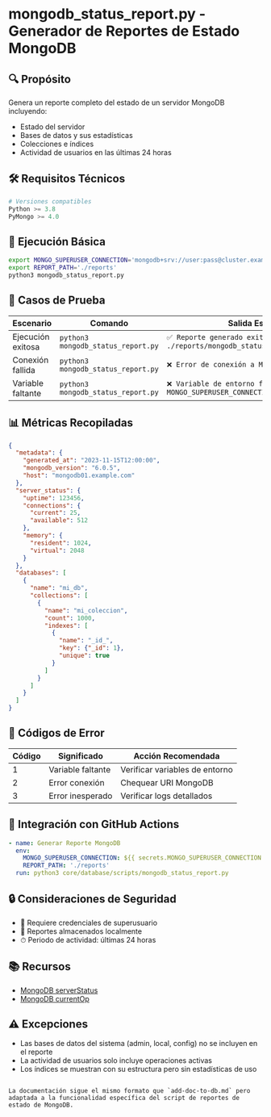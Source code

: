 # mongodb_status_report.py - Generador de Reportes de Estado MongoDB

## 🔍 Propósito

Genera un reporte completo del estado de un servidor MongoDB incluyendo:
- Estado del servidor
- Bases de datos y sus estadísticas
- Colecciones e índices
- Actividad de usuarios en las últimas 24 horas

## 🛠️ Requisitos Técnicos

```python
# Versiones compatibles
Python >= 3.8
PyMongo >= 4.0
```

## 🚀 Ejecución Básica
```bash
export MONGO_SUPERUSER_CONNECTION='mongodb+srv://user:pass@cluster.example.com/admin?tls=true'
export REPORT_PATH='./reports'
python3 mongodb_status_report.py
```

## 🧪 Casos de Prueba
| Escenario | Comando | Salida Esperada |
|----------|---------|-----------------|
| Ejecución exitosa | `python3 mongodb_status_report.py` | `✅ Reporte generado exitosamente: ./reports/mongodb_status_YYYYMMDD_HHMMSS.json` |
| Conexión fallida | `python3 mongodb_status_report.py` | `❌ Error de conexión a MongoDB: ...` |
| Variable faltante | `python3 mongodb_status_report.py` | `❌ Variable de entorno faltante: MONGO_SUPERUSER_CONNECTION` |

## 📊 Métricas Recopiladas
```json
{
  "metadata": {
    "generated_at": "2023-11-15T12:00:00",
    "mongodb_version": "6.0.5",
    "host": "mongodb01.example.com"
  },
  "server_status": {
    "uptime": 123456,
    "connections": {
      "current": 25,
      "available": 512
    },
    "memory": {
      "resident": 1024,
      "virtual": 2048
    }
  },
  "databases": [
    {
      "name": "mi_db",
      "collections": [
        {
          "name": "mi_coleccion",
          "count": 1000,
          "indexes": [
            {
              "name": "_id_",
              "key": {"_id": 1},
              "unique": true
            }
          ]
        }
      ]
    }
  ]
}
```

## 🛑 Códigos de Error

| Código | Significado | Acción Recomendada |
|--------|-------------|---------------------|
| 1 | Variable faltante | Verificar variables de entorno |
| 2 | Error conexión | Chequear URI MongoDB |
| 3 | Error inesperado | Verificar logs detallados |

## 🔄 Integración con GitHub Actions

```yaml
- name: Generar Reporte MongoDB
  env:
    MONGO_SUPERUSER_CONNECTION: ${{ secrets.MONGO_SUPERUSER_CONNECTION }}
    REPORT_PATH: './reports'
  run: python3 core/database/scripts/mongodb_status_report.py
```

## 🔒 Consideraciones de Seguridad

- 🔐 Requiere credenciales de superusuario
- 📁 Reportes almacenados localmente
- ⏱ Periodo de actividad: últimas 24 horas

## 📚 Recursos

- [MongoDB serverStatus](https://www.mongodb.com/docs/manual/reference/command/serverStatus/)
- [MongoDB currentOp](https://www.mongodb.com/docs/manual/reference/command/currentOp/)

## ⚠️ Excepciones
- Las bases de datos del sistema (admin, local, config) no se incluyen en el reporte
- La actividad de usuarios solo incluye operaciones activas
- Los índices se muestran con su estructura pero sin estadísticas de uso
```

La documentación sigue el mismo formato que `add-doc-to-db.md` pero adaptada a la funcionalidad específica del script de reportes de estado de MongoDB.
        